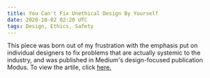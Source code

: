 ```yaml
---
title: You Can't Fix Unethical Design By Yourself
date: 2020-10-02 02:20 UTC
tags: Design, Ethics, Safety
---
```


<p>This piece was born out of my frustration with the emphasis put on individual designers to fix problems that are actually systemic to the industry, and was published in Medium's design-focused publication Modus. To view the artile, click <a target="_blank" href="https://modus.medium.com/you-cant-fix-unethical-design-by-yourself-c4ce4b6520a">here.</a>
</p>